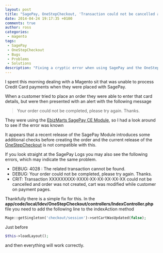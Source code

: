 ```yaml
---
layout: post
title: "SagePay, OneStepCheckout, 'Transaction could not be cancelled and order was not created, cart was modified while customer on payment pages'"
date: 2014-04-24 19:17:35 +0100
comments: true
author: ross
categories: 
 - magento
tags: 
 - SagePay
 - OneStepCheckout
 - Bugs
 - Problems
 - Solutions
description: "Fixing a cryptic error when using SagePay and the OneStepCheckout in Magento"
---
```

I spent this morning dealing with a Magento sit that was unable to process Credit Card payments when they were placed with SagePay.

When a customer tried to place an order they were able to enter that card details, but were then presented with an alert with the following message                                                        

>Your order could not be completed, please try again. Thanks.

They were using the [EbizMarts SagePay CE Module](https://github.com/ebizmarts/sage-pay-suite-ce), so I had a look around to see if the error was known

It appears that a recent release of the SagePay Module introduces some additional checks before creating the order and the current release of the [OneStepCheckout](http://www.onestepcheckout.com/) is not compatible with this.

If you look straight at the SagePay Logs you may also see the following errors, which may indicate the same problem.

 * DEBUG: 4028 : The related transaction cannot be found.
 * DEBUG: Your order could not be completed, please try again. Thanks.
  * CRIT: Transaction XXXXXXXXX-XXXX-XX-XX-XX-XX-XX could not be cancelled and order was not created, cart was modified while customer on payment pages.



Thankfully there is a simple fix for this. In the **app/code/local/Idev/OneStepCheckout/controllers/IndexController.php** file you need to add the following line to the indexAction method

``` php
Mage::getSingleton('checkout/session')->setCartWasUpdated(false);
```

Just before

``` php
$this->loadLayout();
```

and then everything will work correctly.


